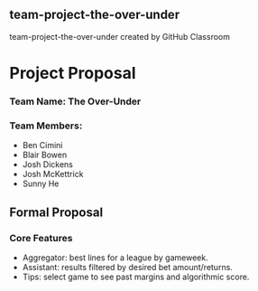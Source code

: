 ## team-project-the-over-under
team-project-the-over-under created by GitHub Classroom

# Project Proposal

### Team Name: The Over-Under

### Team Members: 
- Ben Cimini
- Blair Bowen
- Josh Dickens
- Josh McKettrick
- Sunny He

## Formal Proposal

### Core Features
- Aggregator: best lines for a league by gameweek.
- Assistant: results filtered by desired bet amount/returns.
- Tips: select game to see past margins and algorithmic score.
